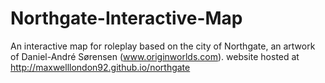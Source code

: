 # Northgate-Interactive-Map
An interactive map for roleplay based on the city of Northgate, an artwork of Daniel-André Sørensen (www.originworlds.com).
website hosted at http://maxwelllondon92.github.io/northgate
